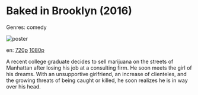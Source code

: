 # Baked in Brooklyn (2016)

Genres: comedy

![poster](http://image.tmdb.org/t/p/w500/49NU41wlplMxk4Txtw7T0aqk8BM.jpg)

en:
  [720p](magnet:?xt=urn:btih:AEC0B28702FA49496B58D945CADD22D430B9AFAB&tr=udp://glotorrents.pw:6969/announce&tr=udp://tracker.opentrackr.org:1337/announce&tr=udp://torrent.gresille.org:80/announce&tr=udp://tracker.openbittorrent.com:80&tr=udp://tracker.coppersurfer.tk:6969&tr=udp://tracker.leechers-paradise.org:6969&tr=udp://p4p.arenabg.ch:1337&tr=udp://tracker.internetwarriors.net:1337)
  [1080p](magnet:?xt=urn:btih:BC371ECA0ADD614C0FC16A5ED74733C8D6976F9A&tr=udp://glotorrents.pw:6969/announce&tr=udp://tracker.opentrackr.org:1337/announce&tr=udp://torrent.gresille.org:80/announce&tr=udp://tracker.openbittorrent.com:80&tr=udp://tracker.coppersurfer.tk:6969&tr=udp://tracker.leechers-paradise.org:6969&tr=udp://p4p.arenabg.ch:1337&tr=udp://tracker.internetwarriors.net:1337)
  


A recent college graduate decides to sell marijuana on the streets of Manhattan after losing his job at a consulting firm. He soon meets the girl of his dreams. With an unsupportive girlfriend, an increase of clienteles, and the growing threats of being caught or killed, he soon realizes he is in way over his head.